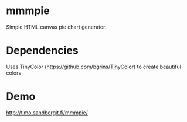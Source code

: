mmmpie
======

Simple HTML canvas pie chart generator. 

Dependencies
=============

Uses TinyColor (https://github.com/bgrins/TinyColor) to create beautiful colors

Demo
=====

http://timo.sandbergit.fi/mmmpie/

